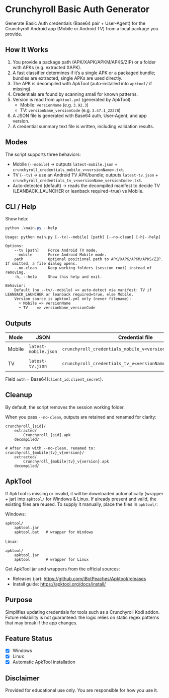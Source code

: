 # Crunchyroll Basic Auth Generator

Generate Basic Auth credentials (Base64 pair + User‑Agent) for the Crunchyroll Android app (Mobile or Android TV) from a local package you provide.
## How It Works

1. You provide a package path (APK/XAPK/APKM/APKS/ZIP) or a folder with APKs (e.g. extracted XAPK).
2. A fast classifier determines if it’s a single APK or a packaged bundle; bundles are extracted, single APKs are used directly.
3. The APK is decompiled with ApkTool (auto‑installed into `apktool/` if missing).
4. Credentials are found by scanning smali for known patterns.
5. Version is read from `apktool.yml` (generated by ApkTool):
	- Mobile: `versionName` (e.g. `3.92.3`)
	- TV: `versionName_versionCode` (e.g. `3.47.1_22278`)
6. A JSON file is generated with Base64 auth, User‑Agent, and app version.
7. A credential summary text file is written, including validation results.

## Modes

The script supports three behaviors:

* Mobile (`--mobile`) → outputs `latest-mobile.json` + `crunchyroll_credentials_mobile_v<versionName>.txt`.
* TV (`--tv`) → use an Android TV APK/bundle; outputs `latest-tv.json` + `crunchyroll_credentials_tv_v<versionName_versionCode>.txt`.
* Auto‑detected (default) → reads the decompiled manifest to decide TV (LEANBACK_LAUNCHER or leanback required=true) vs Mobile.

## CLI / Help

Show help:

```powershell
python .\main.py --help
```

```text
Usage: python main.py [--tv|--mobile] [path] [--no-clean] [-h|--help]

Options:
	--tv [path]    Force Android TV mode.
	--mobile       Force Android Mobile mode.
	path           Optional positional path to APK/XAPK/APKM/APKS/ZIP. If omitted, a file dialog opens.
	--no-clean     Keep working folders (session root) instead of removing.
	-h, --help     Show this help and exit.

Behavior:
	Default (no --tv/--mobile) => auto‑detect via manifest: TV if LEANBACK_LAUNCHER or leanback required=true, else Mobile.
	Version source is apktool.yml only (never filename):
	  • Mobile => versionName
	  • TV    => versionName_versionCode
```

## Outputs

| Mode   | JSON                | Credential file                                           | Contains |
|--------|---------------------|-----------------------------------------------------------|----------|
| Mobile | `latest-mobile.json`| `crunchyroll_credentials_mobile_v<versionName>.txt`       | Base64 auth, UA (mobile), versionName |
| TV     | `latest-tv.json`    | `crunchyroll_credentials_tv_v<versionName_versionCode>.txt` | Base64 auth, UA (TV), versionName_versionCode |

Field `auth` = Base64(`client_id:client_secret`).

## Cleanup

By default, the script removes the session working folder.

When you pass `--no-clean`, outputs are retained and renamed for clarity:

```
crunchyroll_[sid]/
	extracted/
		Crunchyroll_[sid].apk
	decompiled/

# After run with --no-clean, renamed to:
crunchyroll_{mobile|tv}_v{version}/
	extracted/
		Crunchyroll_{mobile|tv}_v{version}.apk
	decompiled/
```

## ApkTool

If ApkTool is missing or invalid, it will be downloaded automatically (wrapper + jar) into `apktool/` for Windows & Linux. If already present and valid, the existing files are reused. To supply it manually, place the files in `apktool/`:

Windows:

```
apktool/
	apktool.jar
	apktool.bat   # wrapper for Windows
```

Linux:

```
apktool/
	apktool.jar
	apktool       # wrapper for Linux
```

Get ApkTool jar and wrappers from the official sources:
- Releases (jar): https://github.com/iBotPeaches/Apktool/releases
- Install guide: https://apktool.org/docs/install/

## Purpose

Simplifies updating credentials for tools such as a Crunchyroll Kodi addon. Future reliability is not guaranteed: the logic relies on static regex patterns that may break if the app changes.

## Feature Status

* [x] Windows
* [x] Linux
* [x] Automatic ApkTool installation

## Disclaimer

Provided for educational use only. You are responsible for how you use it.
